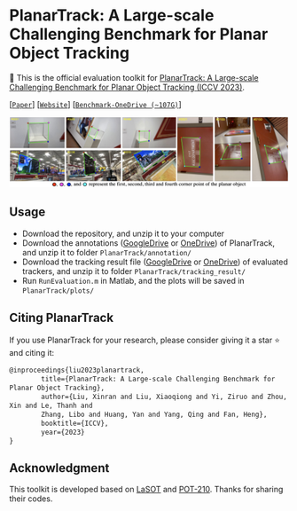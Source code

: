 # PlanarTrack: A Large-scale Challenging Benchmark for Planar Object Tracking
🔮 This is the official evaluation toolkit for [PlanarTrack: A Large-scale Challenging Benchmark for Planar Object Tracking (ICCV 2023)](https://arxiv.org/abs/2303.07625).

[[`Paper`](https://arxiv.org/abs/2303.07625)] [[`Website`](https://hengfan2010.github.io/projects/PlanarTrack/)] [[`Benchmark-OneDrive (~107G)`](https://1drv.ms/u/s!AiNXDMvtaw5Jjg8Yjusmnybv3Slo?e=Fi0HS5)]

![PlanarTrack](https://github.com/HengLan/PlanarTrack/blob/main/asset/planar.png)

## Usage

- Download the repository, and unzip it to your computer
- Download the annotations ([GoogleDrive](https://drive.google.com/file/d/1nn_vzy3TKiK0XokGOVFb7pd5RLk7FTGS/view?usp=sharing) or [OneDrive](https://1drv.ms/u/s!AiNXDMvtaw5JjhHD48MYDWpKT_oJ?e=wduAFp)) of PlanarTrack, and unzip it to folder `PlanarTrack/annotation/`
- Download the tracking result file ([GoogleDrive](https://drive.google.com/file/d/1nfrzF302yfdH8tzS5ujs4u4JGikcVvxX/view?usp=sharing) or [OneDrive](https://1drv.ms/u/s!AiNXDMvtaw5JjhKFNwTS7qLgMqlA?e=WOOPDh)) of evaluated trackers, and unzip it to folder `PlanarTrack/tracking_result/`
- Run `RunEvaluation.m` in Matlab, and the plots will be saved in `PlanarTrack/plots/`

## Citing PlanarTrack
If you use PlanarTrack for your research, please consider giving it a star :star: and citing it:

```
@inproceedings{liu2023planartrack,
        title={PlanarTrack: A Large-scale Challenging Benchmark for Planar Object Tracking},
        author={Liu, Xinran and Liu, Xiaoqiong and Yi, Ziruo and Zhou, Xin and Le, Thanh and
        Zhang, Libo and Huang, Yan and Yang, Qing and Fan, Heng},
        booktitle={ICCV},
        year={2023}
}
```

## Acknowledgment

This toolkit is developed based on [LaSOT](https://github.com/HengLan/LaSOT_Evaluation_Toolkit) and [POT-210](https://www3.cs.stonybrook.edu/~hling/data/POT-210/planar_benchmark.html). Thanks for sharing their codes.
